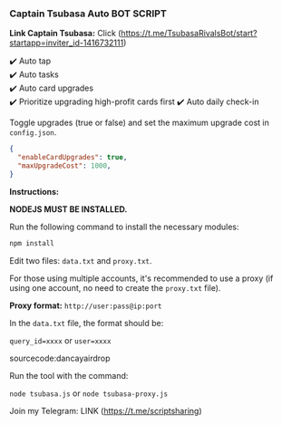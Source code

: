 ### Captain Tsubasa Auto BOT SCRIPT


**Link Captain Tsubasa:** Click (https://t.me/TsubasaRivalsBot/start?startapp=inviter_id-1416732111)

✔️ Auto tap  
✔️ Auto tasks  
✔️ Auto card upgrades  
✔️ Prioritize upgrading high-profit cards first
✔️ Auto daily check-in

Toggle upgrades (true or false) and set the maximum upgrade cost in `config.json`.


```json
{
  "enableCardUpgrades": true,
  "maxUpgradeCost": 1000,
}
```

**Instructions:**

**NODEJS MUST BE INSTALLED.**

Run the following command to install the necessary modules:

```bash
npm install
```



Edit two files: `data.txt` and `proxy.txt`.

For those using multiple accounts, it's recommended to use a proxy (if using one account, no need to create the `proxy.txt` file).

**Proxy format:** `http://user:pass@ip:port`


In the `data.txt` file, the format should be:

`query_id=xxxx` or `user=xxxx`

sourcecode:dancayairdrop


Run the tool with the command:

`node tsubasa.js` or `node tsubasa-proxy.js`


Join my Telegram: LINK (https://t.me/scriptsharing)
